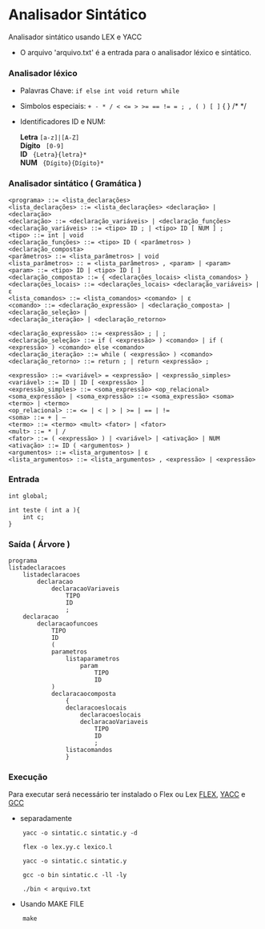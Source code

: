 # Analisador Sintático
Analisador sintático usando LEX e YACC

 * O arquivo 'arquivo.txt' é a entrada para o analisador léxico e sintático.


### Analisador léxico 
  - Palavras Chave:
      ```if else int void return while ```
  - Simbolos especiais: 
        ```+ - * / < <= > >= == != = ; , ( ) [ ]```  { } /* */ 
  - Identificadores ID e NUM:
    
    **Letra** ``` [a-z]|[A-Z] ```  
    **Dígito** ``` [0-9]```  
    **ID** ``` {Letra}{letra}*```  
    **NUM** ``` {Dígito}{Dígito}*```  

### Analisador sintático ( Gramática ) 
```
<programa> ::= <lista_declarações>
<lista_declarações> ::= <lista_declarações> <declaração> | <declaração>
<declaração> ::= <declaração_variáveis> | <declaração_funções>
<declaração_variáveis> ::= <tipo> ID ; | <tipo> ID [ NUM ] ;
<tipo> ::= int | void
<declaração_funções> ::= <tipo> ID ( <parâmetros> ) <declaração_composta>
<parâmetros> ::= <lista_parâmetros> | void
<lista_parâmetros> :: = <lista_parâmetros> , <param> | <param>
<param> ::= <tipo> ID | <tipo> ID [ ]
<declaração_composta> ::= { <declarações_locais> <lista_comandos> }
<declarações_locais> ::= <declarações_locais> <declaração_variáveis> | ε
<lista_comandos> ::= <lista_comandos> <comando> | ε
<comando> ::= <declaração_expressão> | <declaração_composta> | <declaração_seleção> |
<declaração_iteração> | <declaração_retorno> 

<declaração_expressão> ::= <expressão> ; | ;
<declaração_seleção> ::= if ( <expressão> ) <comando> | if ( <expressão> ) <comando> else <comando> 
<declaração_iteração> ::= while ( <expressão> ) <comando>
<declaração_retorno> ::= return ; | return <expressão> ;

<expressão> ::= <variável> = <expressão> | <expressão_simples>
<variável> ::= ID | ID [ <expressão> ]
<expressão_simples> ::= <soma_expressão> <op_relacional> <soma_expressão> | <soma_expressão> ::= <soma_expressão> <soma> <termo> | <termo>
<op_relacional> ::= <= | < | > | >= | == | !=
<soma> ::= + | –
<termo> ::= <termo> <mult> <fator> | <fator>
<mult> ::= * | /
<fator> ::= ( <expressão> ) | <variável> | <ativação> | NUM 
<ativação> ::= ID ( <argumentos> )
<argumentos> ::= <lista_argumentos> | ε
<lista_argumentos> ::= <lista_argumentos> , <expressão> | <expressão>
```

### Entrada
	int global;

    int teste ( int a ){
		int c;
    }

### Saída ( Árvore )
	programa
    listadeclaracoes
        listadeclaracoes
            declaracao
                declaracaoVariaveis
                    TIPO
                    ID
                    ;
        declaracao
            declaracaofuncoes
                TIPO
                ID
                (
                parametros
                    listaparametros
                        param
                            TIPO
                            ID
                )
                declaracaocomposta
                    {
                    declaracoeslocais
                        declaracoeslocais
                        declaracaoVariaveis
                            TIPO
                            ID
                            ;
                    listacomandos
                    }


### Execução

Para executar será necessário ter instalado o Flex ou Lex [FLEX](http://flex.sourceforge.net/), [YACC](http://dinosaur.compilertools.net/yacc/) e [GCC](https://gcc.gnu.org/)

- separadamente
``` 
	yacc -o sintatic.c sintatic.y -d

	flex -o lex.yy.c lexico.l

	yacc -o sintatic.c sintatic.y 

	gcc -o bin sintatic.c -ll -ly 

	./bin < arquivo.txt
```
- Usando MAKE FILE

``` 
	make 
```
